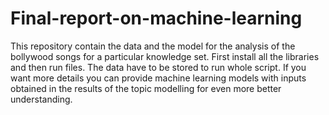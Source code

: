 # Final-report-on-machine-learning
This repository contain the data and the model for the analysis of the bollywood songs for a particular knowledge set.
First install all the libraries and then run files. The data have to be stored to run whole script.
If you want more details you can provide machine learning models with inputs obtained in the results of the topic modelling for even more better understanding.
